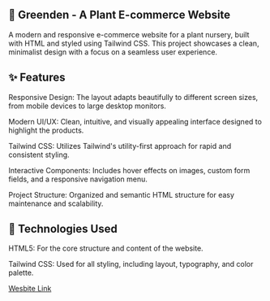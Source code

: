 <h2>🌱 Greenden - A Plant E-commerce Website</h2>
A modern and responsive e-commerce website for a plant nursery, built with HTML and styled using Tailwind CSS. This project showcases a clean, minimalist design with a focus on a seamless user experience.

<h2>✨ Features</h2>
Responsive Design: The layout adapts beautifully to different screen sizes, from mobile devices to large desktop monitors.

Modern UI/UX: Clean, intuitive, and visually appealing interface designed to highlight the products.

Tailwind CSS: Utilizes Tailwind's utility-first approach for rapid and consistent styling.

Interactive Components: Includes hover effects on images, custom form fields, and a responsive navigation menu.

Project Structure: Organized and semantic HTML structure for easy maintenance and scalability.

<h2>🚀 Technologies Used</h2>
HTML5: For the core structure and content of the website.

Tailwind CSS: Used for all styling, including layout, typography, and color palette.

<a href=#> Wesbite Link </a>

